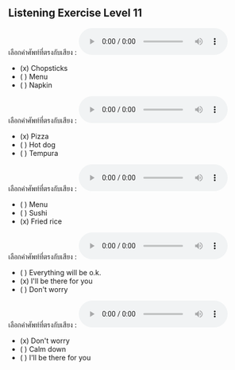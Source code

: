 ## Listening Exercise Level 11

เลือกคำศัพท์ที่ตรงกับเสียง :  ![](/media/audio/chopsticks.mp3) 
 - (x) Chopsticks
 - ( ) Menu
 - ( ) Napkin

เลือกคำศัพท์ที่ตรงกับเสียง :  ![](/media/audio/pizza.mp3) 
 - (x) Pizza
 - ( ) Hot dog
 - ( ) Tempura

เลือกคำศัพท์ที่ตรงกับเสียง :  ![](/media/audio/fried%20rice.mp3) 
 - ( ) Menu
 - ( ) Sushi
 - (x) Fried rice

เลือกคำศัพท์ที่ตรงกับเสียง :  ![](/media/audio/I'll&#x20;be&#x20;there&#x20;for&#x20;you.mp3) 
 - ( ) Everything will be o.k.
 - (x) I'll be there for you
 - ( ) Don't worry

เลือกคำศัพท์ที่ตรงกับเสียง :  ![](/media/audio/Don't&#x20;worry.mp3) 
 - (x) Don't worry
 - ( ) Calm down
 - ( ) I'll be there for you


